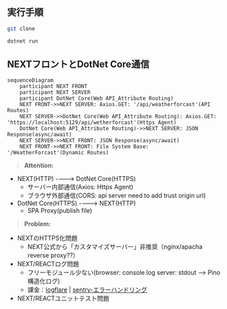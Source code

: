 ## 実行手順

```bash
git clone 
```

```bash
dotnet run
```

## NEXTフロントとDotNet Core通信

```mermaid
sequenceDiagram
    participant NEXT FRONT
    participant NEXT SERVER
    participant DotNet Core(Web API_Attribute Routing)
    NEXT FRONT->>NEXT SERVER: Axios.GET: '/api/weatherforcast'(API Routes)
    NEXT SERVER->>DotNet Core(Web API_Attribute Routing): Axios.GET: 'https://localhost:5129/api/wetherforcast'(Https Agent)
    DotNet Core(Web API_Attribute Routing)->>NEXT SERVER: JSON Response(async/await)
    NEXT SERVER->>NEXT FRONT: JSON Response(async/await)
    NEXT FRONT->>NEXT FRONT: File System Base: '/WeatherForcast'(Dynamic Routes)
```

> **Attention:**

- NEXT(HTTP) ----> DotNet Core(HTTPS)
    - サーバー内部通信(Axios: Https Agent)
    - ブラウザ外部通信(CORS: api server need to add trust origin url)
- DotNet Core(HTTPS) ----> NEXT(HTTP)
    - SPA Proxy(publish file)

> **Problem:**

- NEXTのHTTPS化問題
    - NEXT公式から「カスタマイズサーバー」非推奨（nginx/apacha reverse proxy??）
- NEXT/REACTログ問題
    - フリーモジュール少ない(browser: console.log server: stdout --> Pino構造化ログ)
    - 課金：[logflare](https://logflare.app/pricing)   |  [sentry-エラーハンドリング](https://sentry.io/pricing/)
- NEXT/REACTユニットテスト問題
